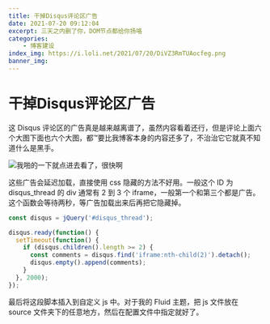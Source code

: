 ```yaml
---
title: 干掉Disqus评论区广告
date: 2021-07-20 09:12:04
excerpt: 三天之内删了你，DOM节点都给你扬咯
categories:
    - 博客建设
index_img: https://i.loli.net/2021/07/20/DiVZ3RmTUAocfeg.png
banner_img: 
---
```


# 干掉Disqus评论区广告

这 Disqus 评论区的广告真是越来越离谱了，虽然内容看着还行，但是评论上面六个大图下面也六个大图，都™要比我博客本身的内容还多了，不治治它它就真不知道什么是黑手。

![我啪的一下就点进去看了，很快啊](https://i.loli.net/2021/07/20/ATIczgZXp7SwLPf.png)

这些广告会延迟加载，直接使用 css 隐藏的方法不好用。一般这个 ID 为 disqus_thread 的 div 通常有 2 到 3 个 iframe，一般第一个和第三个都是广告。这个函数会等待两秒，等广告加载出来后再把它隐藏掉。

```javascript
const disqus = jQuery('#disqus_thread');

disqus.ready(function() {
  setTimeout(function() {
    if (disqus.children().length >= 2) {
      const comments = disqus.find('iframe:nth-child(2)').detach();
      disqus.empty().append(comments);
    }
  }, 2000);
});
```

最后将这段脚本插入到自定义 js 中。对于我的 Fluid 主题，把 js 文件放在 source 文件夹下的任意地方，然后在配置文件中指定就好了。
